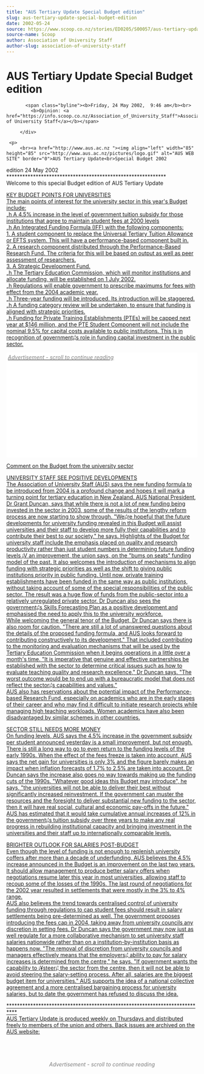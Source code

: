 ```yaml
---
title: "AUS Tertiary Update Special Budget edition"
slug: aus-tertiary-update-special-budget-edition
date: 2002-05-24
source: https://www.scoop.co.nz/stories/ED0205/S00057/aus-tertiary-update-special-budget-edition.htm
source-name: Scoop
author: Association of University Staff
author-slug: association-of-university-staff
---
```

<div class="story-top">
           <h1>AUS Tertiary Update Special Budget edition</h1>

           <span class="byline"><b>Friday, 24 May 2002,  9:46 am</b><br>
             <b>Opinion: <a href="https://info.scoop.co.nz/Association_of_University_Staff">Association of University Staff</a></b></span>

         </div>

	 <p>
         <br><a href="http://www.aus.ac.nz "><img align="left" width="85" height="85" src="http://www.aus.ac.nz/pictures/logo.gif" alt="AUS WEB SITE" border="0">AUS Tertiary Update<br>Special Budget 2002
edition				24 May
2002<br>************************************************************<br>Welcome
to this special Budget edition of AUS Tertiary Update</a></p><p><a href="http://www.aus.ac.nz ">KEY
BUDGET POINTS FOR UNIVERSITIES<br>The main points of
interest for the university sector in this year's Budget
include:<br>„h A 4.5% increase in the level of government
tuition subsidy for those institutions that agree to
maintain student fees at 2000 levels<br>„h An Integrated
Funding Formula (IFF) with the following components:<br>1. A
student component to replace the Universal Tertiary Tuition
Allowance or EFTS system. This will have a performance-based
component built in.<br>2. A research component distributed
through the Performance-Based Research Fund. The criteria
for this will be based on output as well as peer assessment
of researchers.<br>3. A Strategic Development Fund.<br>„h
The Tertiary Education Commission, which will monitor
institutions and allocate funding, will be established on 1
July 2002.<br>„h Regulations will enable government to
prescribe maximums for fees with effect from the 2004
academic year.<br>„h Three-year funding will be introduced. 
Its introduction will be staggered.<br>„h A funding category
review will be undertaken, to ensure that funding is aligned
with strategic priorities.<br>„h Funding for Private
Training Establishments (PTEs) will be capped next year at
$146 million, and the PTE Student Component will not include
the nominal 9.5% for capital costs available to public
institutions.  This is in recognition of government¡¦s role
in funding capital investment in the public sector.

</a></p><div class="article-left-box-wrapper"><div class="article-left-box"><a href="http://www.aus.ac.nz ">
        




<div class="headline-right"><div id="in-cont" style="background:white;">
 <div id="txt1" style="text-align:left; font-size:14px; font-style: italic; color: grey; padding: 4px;">Advertisement - scroll to continue reading</div>

  <div style="min-height:250px;min-width: 300px;"><style> @media screen and (max-width: 768px) {.article-left-box {float: none; margin: 20px auto 20px auto; margin-left: calc( (100% - 300px) / 2 );}} 
@media screen and (max-width: 970px) {#article iframe { max-width: 100%;}} #article iframe { max-width: 100%;}</style>

   <div id="div-gpt-ad-1493962836337-4" style="padding: 0 20px 0 0; text-align: center;">
<script>

</script>
   </div>

  </div> 
</div>
</div>

</a></div></div><a href="http://www.aus.ac.nz ">
<p>Comment on the Budget from the university
sector</p><p>UNIVERSITY STAFF SEE POSITIVE DEVELOPMENTS <br>The
Association of University Staff (AUS) says the new funding
formula to be introduced from 2004 is a profound change and
hopes it will mark a turning point for tertiary education in
New Zealand.  AUS National President, Dr Grant Duncan, says
that while there is not a lot of new funding being invested
in the sector in 2003, some of the results of the lengthy
reform process are now starting to show through. "We¡¦re
hopeful that the future developments for university funding
revealed in this Budget will assist universities and their
staff to develop more fully their capabilities and to
contribute their best to our society," he says.  Highlights
of the Budget for university staff include the emphasis
placed on quality and research productivity rather than just
student numbers in determining future funding levels ¡V an
improvement, the union says, on the "bums on seats" funding
model of the past.  It also welcomes the introduction of
mechanisms to align funding with strategic priorities as
well as the shift to giving public institutions priority in
public funding. Until now, private training establishments
have been funded in the same way as public institutions,
without taking account of some of the special
responsibilities of the public sector.  The result was a
huge flow of funds from the public-sector into a relatively
unregulated private sector.  Dr Duncan also sees the
government¡¦s Skills Forecasting Plan as a positive
development and emphasised the need to apply this to the
university workforce.<br>While welcoming the general tenor
of the Budget, Dr Duncan says there is also room for
caution. "There are still a lot of unanswered questions
about the details of the proposed funding formula, and AUS
looks forward to contributing constructively to its
development."  That included contributing to the monitoring
and evaluation mechanisms that will be used by the Tertiary
Education Commission when it begins operations in a little
over a month's time. "It is imperative that genuine and
effective partnerships be established with the sector to
determine critical issues such as how to evaluate teaching
quality and research excellence," Dr Duncan says. "The worst
outcome would be to end up with a bureaucratic model that
does not reflect the sector¡¦s capabilities and
values."<br>AUS also has reservations about the potential
impact of the Performance-based Research Fund, especially on
academics who are in the early stages of their career and
who may find it difficult to initiate research projects
while managing high teaching workloads. Women academics have
also been disadvantaged by similar schemes in other
countries.</p><p>SECTOR STILL NEEDS MORE MONEY<br>On funding
levels, AUS says the 4.5% increase in the government subsidy
per student announced yesterday is a small improvement, but
not enough.  There is still a long way to go to even return
to the funding levels of the early 1990s. When the effect of
the fees freeze is taken into account, AUS says the net gain
for universities is only 3% and the figure barely makes an
impact when inflation forecasts of 1.7% to 2.5% are taken
into account.  Dr Duncan says the increase also goes no way
towards making up the funding cuts of the 1990s.  "Whatever
good ideas this Budget may introduce", he says, "the
universities will not be able to deliver their best without
significantly increased reinvestment.  If the government can
muster the resources and the foresight to deliver
substantial new funding to the sector, then it will have
real social, cultural and economic pay-offs in the future." 
AUS has estimated that it would take cumulative annual
increases of 12% in the government¡¦s tuition subsidy over
three years to make any real progress in rebuilding
institutional capacity and bringing investment in the
universities and their staff up to internationally
comparable levels.</p><p>BRIGHTER OUTLOOK FOR SALARIES
POST-BUDGET<br>Even though the level of funding is not
enough to replenish university coffers after more than a
decade of underfunding, AUS believes the 4.5% increase
announced in the Budget is an improvement on the last two
years.  It should allow management to produce better salary
offers when negotiations resume later this year in most
universities, allowing staff to recoup some of the losses of
the 1990s.  The last round of negotiations for the 2002 year
resulted in settlements that were mostly in the 3% to 4%
range.<br>AUS also believes the trend towards centralised
control of university funding through regulations to cap
student fees should result in salary settlements being
pre-determined as well.  The government proposes introducing
the fees cap in 2004, taking away from university councils
any discretion in setting fees.  Dr Duncan says the
government may now just as well regulate for a more
collaborative mechanism to set university staff salaries
nationwide rather than on a institution-by-institution basis
as happens now.  "The removal of discretion from university
councils and managers effectively means that the employers¡¦
ability to pay for salary increases is determined from the
centre," he says. "If government wants the capability to
¡¥steer¡¦ the sector from the centre, then it will not be
able to avoid steering the salary-setting process. After
all, salaries are the biggest budget item for universities."
AUS supports the idea of a national collective agreement and
a more centralised bargaining process for university
salaries, but to date the government has refused to discuss
the idea.
</p><p>***************************************************************************<br>AUS
Tertiary Update is produced weekly on Thursdays and
distributed freely to members of the union and others. Back
issues are archived on the AUS website:
<http: www.aus.ac.nz.="" direct="" enquiries="" to="" rob="" crozier,="" aus="" general="" secretary.="" email:="" rob.crozier@aus.ac.nz.="" <br="">
</http:></p></a><p><a href="http://www.aus.ac.nz ">
</a>
         <br>
</p><div id="story-footer" style="padding:20px 0;">

<div id="div-gpt-ad-1493962836337-6" style="min-width: 300px; min-height: 250px; text-align: center;"><div style="text-align:center; font-size:14px; font-style: italic; color: grey; padding: 4px;">Advertisement - scroll to continue reading</div>
  
</div>
</div>
<!--


